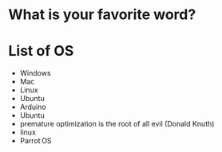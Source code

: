 # What is your favorite word?

# List of OS
- Windows
- Mac
- Linux
- Ubuntu
- Arduino
- Ubuntu
- premature optimization is the root of all evil (Donald Knuth)
- linux
- Parrot OS
